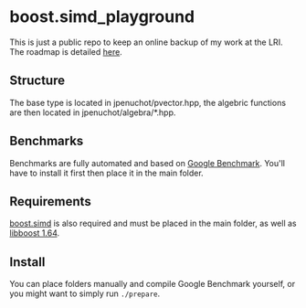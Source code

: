 # boost.simd_playground

This is just a public repo to keep an online backup of my work at the LRI. The roadmap is detailed [here](./TODO.md).

## Structure

The base type is located in jpenuchot/pvector.hpp, the algebric functions are then located in jpenuchot/algebra/*.hpp.

## Benchmarks

Benchmarks are fully automated and based on [Google Benchmark](https://github.com/google/benchmark). You'll have to install it first then place it in the main folder.

## Requirements

[boost.simd](https://github.com/numscale/boost.simd) is also required and must be placed in the main folder, as well as [libboost 1.64](http://www.boost.org/users/history/version_1_64_0.html).

## Install

You can place folders manually and compile Google Benchmark yourself, or you might want to simply run ```./prepare```.
